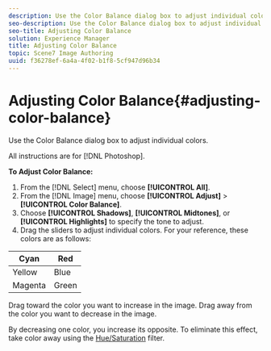 ```yaml
---
description: Use the Color Balance dialog box to adjust individual colors.
seo-description: Use the Color Balance dialog box to adjust individual colors.
seo-title: Adjusting Color Balance
solution: Experience Manager
title: Adjusting Color Balance
topic: Scene7 Image Authoring
uuid: f36278ef-6a4a-4f02-b1f8-5cf947d96b34
---
```


# Adjusting Color Balance{#adjusting-color-balance}

Use the Color Balance dialog box to adjust individual colors.

All instructions are for [!DNL Photoshop].

**To Adjust Color Balance:** 

1. From the [!DNL Select] menu, choose **[!UICONTROL All]**.
1. From the [!DNL Image] menu, choose **[!UICONTROL Adjust]** > **[!UICONTROL Color Balance]**.
1. Choose **[!UICONTROL Shadows]**, **[!UICONTROL Midtones]**, or **[!UICONTROL Highlights]** to specify the tone to adjust.
1. Drag the sliders to adjust individual colors.
For your reference, these colors are as follows: 

|  Cyan  | Red  |
|---|---|
|  Yellow  | Blue  |
|  Magenta  | Green  |

Drag toward the color you want to increase in the image. Drag away from the color you want to decrease in the image.

By decreasing one color, you increase its opposite. To eliminate this effect, take color away using the [Hue/Saturation](../../c-vat-troubleshooting/r-vat-corr-color/t-vat-adj-hue-sat.md#task-55c27df0aa714eba88f75feaf45455fa) filter. 
